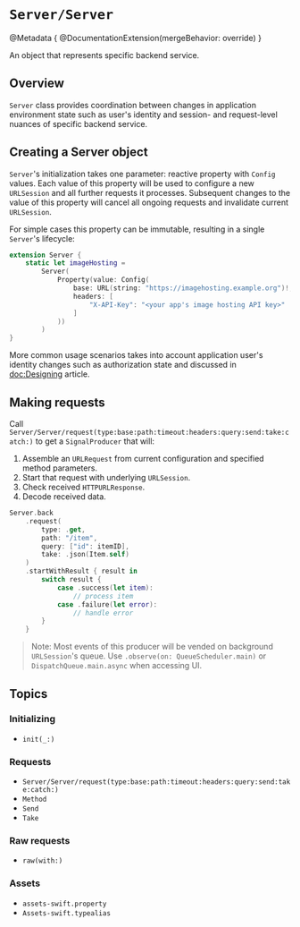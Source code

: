 # ``Server/Server``

@Metadata {
    @DocumentationExtension(mergeBehavior: override)
}

An object that represents specific backend service.

## Overview

`Server` class provides coordination between changes in application environment state such as user's identity and session- and request-level nuances of specific backend service.

## Creating a Server object

`Server`'s initialization takes one parameter: reactive property with ``Config`` values. Each value of this property will be used to configure a new `URLSession` and all further requests it processes. Subsequent changes to the value of this property will cancel all ongoing requests and invalidate current `URLSession`. 

For simple cases this property can be immutable, resulting in a single `Server`'s lifecycle:

```swift
extension Server {
    static let imageHosting =
        Server(
            Property(value: Config(
                base: URL(string: "https://imagehosting.example.org")!,
                headers: [
                    "X-API-Key": "<your app's image hosting API key>"
                ]
            ))
        )
}
```

More common usage scenarios takes into account application user's identity changes such as authorization state and discussed in <doc:Designing> article.

## Making requests

Call ``Server/Server/request(type:base:path:timeout:headers:query:send:take:catch:)`` to get a `SignalProducer` that will:

1. Assemble an `URLRequest` from current configuration and specified method parameters.
2. Start that request with underlying `URLSession`.
3. Check received `HTTPURLResponse`.
4. Decode received data.

```swift
Server.back
    .request(
        type: .get,
        path: "/item",
        query: ["id": itemID],
        take: .json(Item.self)
    )
    .startWithResult { result in
        switch result {
            case .success(let item):
                // process item
            case .failure(let error):
                // handle error
        }
    }
```

> Note: Most events of this producer will be vended on background `URLSession`'s queue. Use `.observe(on: QueueScheduler.main)` or `DispatchQueue.main.async` when accessing UI.

## Topics

### Initializing

- ``init(_:)``

### Requests

- ``Server/Server/request(type:base:path:timeout:headers:query:send:take:catch:)``
- ``Method``
- ``Send``
- ``Take``

### Raw requests

- ``raw(with:)``

### Assets

- ``assets-swift.property``
- ``Assets-swift.typealias``
